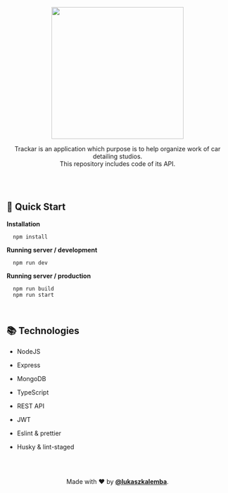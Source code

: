 <p align="center">
  <img width="300" src="https://user-images.githubusercontent.com/41954971/93750976-9fd3a700-fbfc-11ea-89b2-a4993d2469a7.png" alt="" />
</p>

<p align="center">
  Trackar is an application which purpose is to help organize work of car detailing studios.
  <br />
  This repository includes code of its API.
</p>

<br/>
<br/>

## 🚀 Quick Start

**Installation**

```shell
  npm install
```

**Running server / development**

```shell
  npm run dev
```

**Running server / production**

```shell
  npm run build
  npm run start
```

<br/>

## 📚 Technologies

- NodeJS
- Express
- MongoDB
- TypeScript
- REST API
- JWT
- Eslint & prettier
- Husky & lint-staged

  <br/>
  <br/>

<p align="center">
  Made with ❤ by <a href="https://github.com/lukaszkalemba"><b>@lukaszkalemba</b></a>.
</p>
